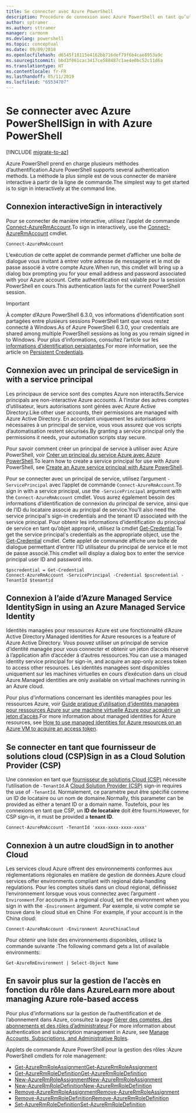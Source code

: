 ```yaml
---
title: Se connecter avec Azure PowerShell
description: Procédure de connexion avec Azure PowerShell en tant qu’utilisateur, en tant que principal de service, ou avec des identités managées pour les ressources Azure.
author: sptramer
ms.author: sttramer
manager: carmonm
ms.devlang: powershell
ms.topic: conceptual
ms.date: 09/09/2018
ms.openlocfilehash: d6545f18115e4162bb716def79f6b4cae8953a9c
ms.sourcegitcommit: bbd3f061cac3417ce588487c1ae4e0bc52c11d6a
ms.translationtype: HT
ms.contentlocale: fr-FR
ms.lasthandoff: 05/11/2019
ms.locfileid: "65534707"
---
```

# <a name="sign-in-with-azure-powershell"></a><span data-ttu-id="2cb89-103">Se connecter avec Azure PowerShell</span><span class="sxs-lookup"><span data-stu-id="2cb89-103">Sign in with Azure PowerShell</span></span>

[!INCLUDE [migrate-to-az](../includes/migrate-to-az.md)]

<span data-ttu-id="2cb89-104">Azure PowerShell prend en charge plusieurs méthodes d’authentification.</span><span class="sxs-lookup"><span data-stu-id="2cb89-104">Azure PowerShell supports several authentication methods.</span></span> <span data-ttu-id="2cb89-105">La méthode la plus simple est de vous connecter de manière interactive à partir de la ligne de commande.</span><span class="sxs-lookup"><span data-stu-id="2cb89-105">The simplest way to get started is to sign in interactively at the command line.</span></span>

## <a name="sign-in-interactively"></a><span data-ttu-id="2cb89-106">Connexion interactive</span><span class="sxs-lookup"><span data-stu-id="2cb89-106">Sign in interactively</span></span>

<span data-ttu-id="2cb89-107">Pour se connecter de manière interactive, utilisez l’applet de commande [Connect-AzureRmAccount](/powershell/module/azurerm.profile/connect-azurermaccount).</span><span class="sxs-lookup"><span data-stu-id="2cb89-107">To sign in interactively, use the [Connect-AzureRmAccount](/powershell/module/azurerm.profile/connect-azurermaccount) cmdlet.</span></span>

```azurepowershell-interactive
Connect-AzureRmAccount
```

<span data-ttu-id="2cb89-108">L’exécution de cette applet de commande permet d’afficher une boîte de dialogue vous invitant à entrer votre adresse de messagerie et le mot de passe associé à votre compte Azure.</span><span class="sxs-lookup"><span data-stu-id="2cb89-108">When run, this cmdlet will bring up a dialog box prompting you for your email address and password associated with your Azure account.</span></span> <span data-ttu-id="2cb89-109">Cette authentification est valable pour la session PowerShell en cours.</span><span class="sxs-lookup"><span data-stu-id="2cb89-109">This authentication lasts for the current PowerShell session.</span></span>

> [!IMPORTANT]
> <span data-ttu-id="2cb89-110">À compter d’Azure PowerShell 6.3.0, vos informations d’identification sont partagées entre plusieurs sessions PowerShell tant que vous restez connecté à Windows.</span><span class="sxs-lookup"><span data-stu-id="2cb89-110">As of Azure PowerShell 6.3.0, your credentials are shared among multiple PowerShell sessions as long as you remain signed in to Windows.</span></span> <span data-ttu-id="2cb89-111">Pour plus d’informations, consultez l’article sur les [informations d’identification persistantes](context-persistence.md).</span><span class="sxs-lookup"><span data-stu-id="2cb89-111">For more information, see the article on [Persistent Credentials](context-persistence.md).</span></span>

## <a name="sign-in-with-a-service-principal"></a><span data-ttu-id="2cb89-112">Connexion avec un principal de service</span><span class="sxs-lookup"><span data-stu-id="2cb89-112">Sign in with a service principal</span></span>

<span data-ttu-id="2cb89-113">Les principaux de service sont des comptes Azure non interactifs.</span><span class="sxs-lookup"><span data-stu-id="2cb89-113">Service principals are non-interactive Azure accounts.</span></span> <span data-ttu-id="2cb89-114">À l’instar des autres comptes d’utilisateur, leurs autorisations sont gérées avec Azure Active Directory.</span><span class="sxs-lookup"><span data-stu-id="2cb89-114">Like other user accounts, their permissions are managed with Azure Active Directory.</span></span> <span data-ttu-id="2cb89-115">En accordant uniquement les autorisations nécessaires à un principal de service, vous vous assurez que vos scripts d’automatisation restent sécurisés.</span><span class="sxs-lookup"><span data-stu-id="2cb89-115">By granting a service principal only the permissions it needs, your automation scripts stay secure.</span></span>

<span data-ttu-id="2cb89-116">Pour savoir comment créer un principal de service à utiliser avec Azure PowerShell, voir [Créer un principal du service Azure avec Azure PowerShell](create-azure-service-principal-azureps.md).</span><span class="sxs-lookup"><span data-stu-id="2cb89-116">To learn how to create a service principal for use with Azure PowerShell, see [Create an Azure service principal with Azure PowerShell](create-azure-service-principal-azureps.md).</span></span>

<span data-ttu-id="2cb89-117">Pour se connecter avec un principal de service, utilisez l’argument `-ServicePrincipal` avec l’applet de commande `Connect-AzureRmAccount`.</span><span class="sxs-lookup"><span data-stu-id="2cb89-117">To sign in with a service principal, use the `-ServicePrincipal` argument with the `Connect-AzureRmAccount` cmdlet.</span></span> <span data-ttu-id="2cb89-118">Vous aurez également besoin des informations d’identification de connexion du principal de service, ainsi que de l’ID du locataire associé au principal de service.</span><span class="sxs-lookup"><span data-stu-id="2cb89-118">You'll also need the service principal's sign-in credentials and the tenant ID associated with the service principal.</span></span> <span data-ttu-id="2cb89-119">Pour obtenir les informations d’identification du principal de service en tant qu’objet approprié, utilisez la cmdlet [Get-Credential](/powershell/module/microsoft.powershell.security/get-credential).</span><span class="sxs-lookup"><span data-stu-id="2cb89-119">To get the service principal's credentials as the appropriate object, use the [Get-Credential](/powershell/module/microsoft.powershell.security/get-credential) cmdlet.</span></span> <span data-ttu-id="2cb89-120">Cette applet de commande affiche une boîte de dialogue permettant d’entrer l’ID utilisateur du principal de service et le mot de passe associé.</span><span class="sxs-lookup"><span data-stu-id="2cb89-120">This cmdlet will display a dialog box to enter the service principal user ID and password into.</span></span>

```azurepowershell-interactive
$pscredential = Get-Credential
Connect-AzureRmAccount -ServicePrincipal -Credential $pscredential -TenantId $tenantid
```

## <a name="sign-in-using-an-azure-managed-service-identity"></a><span data-ttu-id="2cb89-121">Connexion à l’aide d’Azure Managed Service Identity</span><span class="sxs-lookup"><span data-stu-id="2cb89-121">Sign in using an Azure Managed Service Identity</span></span>

<span data-ttu-id="2cb89-122">Identités managées pour ressources Azure est une fonctionnalité d’Azure Active Directory.</span><span class="sxs-lookup"><span data-stu-id="2cb89-122">Managed identities for Azure resources is a feature of Azure Active Directory.</span></span> <span data-ttu-id="2cb89-123">Vous pouvez utiliser un principal de service d’identité managée pour vous connecter et obtenir un jeton d’accès réservé à l’application afin d’accéder à d’autres ressources.</span><span class="sxs-lookup"><span data-stu-id="2cb89-123">You can use a managed identity service principal for sign-in, and acquire an app-only access token to access other resources.</span></span> <span data-ttu-id="2cb89-124">Les identités managées sont disponibles uniquement sur les machines virtuelles en cours d’exécution dans un cloud Azure.</span><span class="sxs-lookup"><span data-stu-id="2cb89-124">Managed identities are only available on virtual machines running in an Azure cloud.</span></span>

<span data-ttu-id="2cb89-125">Pour plus d’informations concernant les identités managées pour les ressources Azure, voir [Guide pratique d’utilisation d’identités managées pour ressources Azure sur une machine virtuelle Azure pour acquérir un jeton d’accès](/azure/active-directory/managed-identities-azure-resources/how-to-use-vm-token).</span><span class="sxs-lookup"><span data-stu-id="2cb89-125">For more information about managed identities for Azure resources, see [How to use managed identities for Azure resources on an Azure VM to acquire an access token](/azure/active-directory/managed-identities-azure-resources/how-to-use-vm-token).</span></span>

## <a name="sign-in-as-a-cloud-solution-provider-csp"></a><span data-ttu-id="2cb89-126">Se connecter en tant que fournisseur de solutions cloud (CSP)</span><span class="sxs-lookup"><span data-stu-id="2cb89-126">Sign in as a Cloud Solution Provider (CSP)</span></span>

<span data-ttu-id="2cb89-127">Une connexion en tant que [fournisseur de solutions Cloud (CSP)](https://azure.microsoft.com/en-us/offers/ms-azr-0145p/) nécessite l’utilisation de `-TenantId`.</span><span class="sxs-lookup"><span data-stu-id="2cb89-127">A [Cloud Solution Provider (CSP)](https://azure.microsoft.com/en-us/offers/ms-azr-0145p/) sign-in requires the use of `-TenantId`.</span></span> <span data-ttu-id="2cb89-128">Normalement, ce paramètre peut être spécifié comme un ID de locataire ou un nom de domaine.</span><span class="sxs-lookup"><span data-stu-id="2cb89-128">Normally, this parameter can be provided as either a tenant ID or a domain name.</span></span> <span data-ttu-id="2cb89-129">Toutefois, pour les connexions en tant que CSP, un **ID de locataire** doit être fourni.</span><span class="sxs-lookup"><span data-stu-id="2cb89-129">However, for CSP sign-in, it must be provided a **tenant ID**.</span></span>

```azurepowershell-interactive
Connect-AzureRmAccount -TenantId 'xxxx-xxxx-xxxx-xxxx'
```

## <a name="sign-in-to-another-cloud"></a><span data-ttu-id="2cb89-130">Connexion à un autre cloud</span><span class="sxs-lookup"><span data-stu-id="2cb89-130">Sign in to another Cloud</span></span>

<span data-ttu-id="2cb89-131">Les services cloud Azure offrent des environnements conformes aux réglementations régionales en matière de gestion de données.</span><span class="sxs-lookup"><span data-stu-id="2cb89-131">Azure cloud services offer environments compliant with regional data-handling regulations.</span></span>
<span data-ttu-id="2cb89-132">Pour les comptes situés dans un cloud régional, définissez l’environnement lorsque vous vous connectez avec l’argument `-Environment`.</span><span class="sxs-lookup"><span data-stu-id="2cb89-132">For accounts in a regional cloud, set the environment when you sign in with the `-Environment` argument.</span></span>
<span data-ttu-id="2cb89-133">Par exemple, si votre compte se trouve dans le cloud situé en Chine :</span><span class="sxs-lookup"><span data-stu-id="2cb89-133">For example, if your account is in the China cloud:</span></span>

```azurepowershell-interactive
Connect-AzureRmAccount -Environment AzureChinaCloud
```

<span data-ttu-id="2cb89-134">Pour obtenir une liste des environnements disponibles, utilisez la commande suivante :</span><span class="sxs-lookup"><span data-stu-id="2cb89-134">The following command gets a list of available environments:</span></span>

```azurepowershell-interactive
Get-AzureRmEnvironment | Select-Object Name
```

## <a name="learn-more-about-managing-azure-role-based-access"></a><span data-ttu-id="2cb89-135">En savoir plus sur la gestion de l’accès en fonction du rôle dans Azure</span><span class="sxs-lookup"><span data-stu-id="2cb89-135">Learn more about managing Azure role-based access</span></span>

<span data-ttu-id="2cb89-136">Pour plus d’informations sur la gestion de l’authentification et de l’abonnement dans Azure, consultez la page [Gérer des comptes, des abonnements et des rôles d’administrateur](/azure/active-directory/role-based-access-control-configure).</span><span class="sxs-lookup"><span data-stu-id="2cb89-136">For more information about authentication and subscription management in Azure, see [Manage Accounts, Subscriptions, and Administrative Roles](/azure/active-directory/role-based-access-control-configure).</span></span>

<span data-ttu-id="2cb89-137">Applets de commande Azure PowerShell pour la gestion des rôles :</span><span class="sxs-lookup"><span data-stu-id="2cb89-137">Azure PowerShell cmdlets for role management:</span></span>

* [<span data-ttu-id="2cb89-138">Get-AzureRmRoleAssignment</span><span class="sxs-lookup"><span data-stu-id="2cb89-138">Get-AzureRmRoleAssignment</span></span>](/powershell/module/AzureRM.Resources/Get-AzureRmRoleAssignment)
* [<span data-ttu-id="2cb89-139">Get-AzureRmRoleDefinition</span><span class="sxs-lookup"><span data-stu-id="2cb89-139">Get-AzureRmRoleDefinition</span></span>](/powershell/module/AzureRM.Resources/Get-AzureRmRoleDefinition)
* [<span data-ttu-id="2cb89-140">New-AzureRmRoleAssignment</span><span class="sxs-lookup"><span data-stu-id="2cb89-140">New-AzureRmRoleAssignment</span></span>](/powershell/module/AzureRM.Resources/New-AzureRmRoleAssignment)
* [<span data-ttu-id="2cb89-141">New-AzureRmRoleDefinition</span><span class="sxs-lookup"><span data-stu-id="2cb89-141">New-AzureRmRoleDefinition</span></span>](/powershell/module/AzureRM.Resources/New-AzureRmRoleDefinition)
* [<span data-ttu-id="2cb89-142">Remove-AzureRmRoleAssignment</span><span class="sxs-lookup"><span data-stu-id="2cb89-142">Remove-AzureRmRoleAssignment</span></span>](/powershell/module/AzureRM.Resources/Remove-AzureRmRoleAssignment)
* [<span data-ttu-id="2cb89-143">Remove-AzureRmRoleDefinition</span><span class="sxs-lookup"><span data-stu-id="2cb89-143">Remove-AzureRmRoleDefinition</span></span>](/powershell/module/AzureRM.Resources/Remove-AzureRmRoleDefinition)
* [<span data-ttu-id="2cb89-144">Set-AzureRmRoleDefinition</span><span class="sxs-lookup"><span data-stu-id="2cb89-144">Set-AzureRmRoleDefinition</span></span>](/powershell/module/AzureRM.Resources/Set-AzureRmRoleDefinition)
